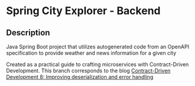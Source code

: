 # Spring City Explorer - Backend

## Description

Java Spring Boot project that utilizes autogenerated code from an OpenAPI specification to provide weather and news information for a given city

Created as a practical guide to crafting microservices with Contract-Driven Development. This branch corresponds to the blog [Contract-Driven Development 8: Improving deserialization and error handling](https://pollitodev.netlify.app/en/blog/2024-01-23-contract-driven-dev-8/)
